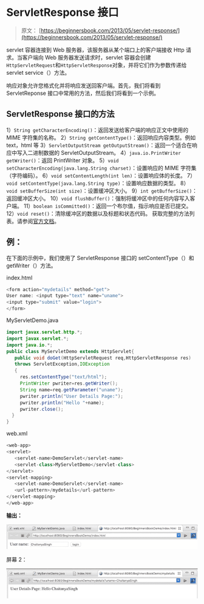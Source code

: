# ServletResponse 接口

> 原文： [https://beginnersbook.com/2013/05/servlet-response/](https://beginnersbook.com/2013/05/servlet-response/)

servlet 容器连接到 Web 服务器，该服务器从某个端口上的客户端接收 Http 请求。当客户端向 Web 服务器发送请求时，servlet 容器会创建`HttpServletRequest`和`HttpServletResponse`对象，并将它们作为参数传递给 servlet service（）方法。

响应对象允许您格式化并将响应发送回客户端。首先，我们将看到 ServletReponse 接口中常用的方法，然后我们将看到一个示例。

## ServletResponse 接口的方法

1）`String getCharacterEncoding()`：返回发送给客户端的响应正文中使用的 MIME 字符集的名称。
2）`String getContentType()`：返回响应内容类型。例如 text，html 等
3）`ServletOutputStream getOutputStream()`：返回一个适合在响应中写入二进制数据的 ServletOutputStream。
4）`java.io.PrintWriter getWriter()`：返回 PrintWriter 对象。
5）`void setCharacterEncoding(java.lang.String charset)`：设置响应的 MIME 字符集（字符编码）。
6）`void setContentLength(int len)`：设置响应体的长度。
7）`void setContentType(java.lang.String type)`：设置响应数据的类型。
8）`void setBufferSize(int size)`：设置缓冲区大小。
9）`int getBufferSize()`：返回缓冲区大小。
10）`void flushBuffer()`：强制将缓冲区中的任何内容写入客户端。
11）`boolean isCommitted()`：返回一个布尔值，指示响应是否已提交。
12）`void reset()`：清除缓冲区的数据以及标题和状态代码。
获取完整的方法列表。请参阅[官方文档](https://docs.oracle.com/javaee/7/api/javax/servlet/ServletResponse.html)。

## 例：

在下面的示例中，我们使用了 ServletResponse 接口的 setContentType（）和 getWriter（）方法。

index.html

```java
<form action="mydetails" method="get">
User name: <input type="text" name="uname">
<input type="submit" value="login">
</form>
```

MyServletDemo.java

```java
import javax.servlet.http.*;
import javax.servlet.*;
import java.io.*;
public class MyServletDemo extends HttpServlet{
   public void doGet(HttpServletRequest req,HttpServletResponse res)
   throws ServletException,IOException
   {
     res.setContentType("text/html");
     PrintWriter pwriter=res.getWriter();
     String name=req.getParameter("uname");
     pwriter.println("User Details Page:");
     pwriter.println("Hello "+name);
     pwriter.close();
  }
}
```

web.xml

```java
<web-app>
<servlet>
   <servlet-name>DemoServlet</servlet-name>
   <servlet-class>MyServletDemo</servlet-class>
</servlet>
<servlet-mapping> 
   <servlet-name>DemoServlet</servlet-name>
   <url-pattern>/mydetails</url-pattern>
</servlet-mapping>
</web-app>
```

**输出：**

![](img/f22ca3a3c4b40673cebb5eed038d62f8.jpg)

屏幕 2：

![](img/b41e4d5c5e2d3fed8c9d7746bf41e37b.jpg)